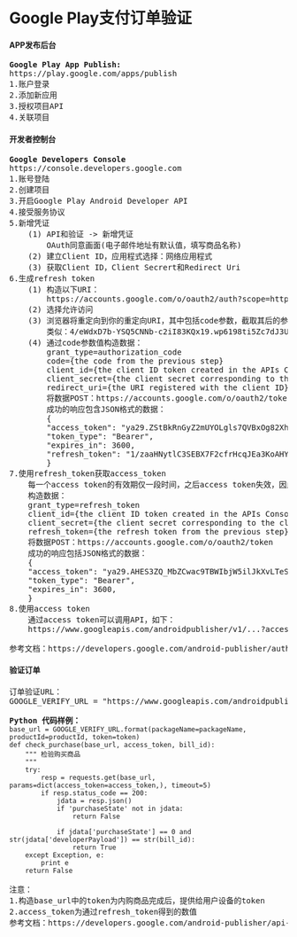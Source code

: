 # Google Play支付订单验证 #
#### APP发布后台 ####
<pre>
<b>Google Play App Publish:</b>
https://play.google.com/apps/publish
1.账户登录
2.添加新应用
3.授权项目API
4.关联项目
</pre>

#### 开发者控制台 ####
<pre>
<b>Google Developers Console</b>
https://console.developers.google.com
1.账号登陆
2.创建项目
3.开启Google Play Android Developer API
4.接受服务协议
5.新增凭证
	(1) API和验证 -> 新增凭证
	    OAuth同意画面(电子邮件地址有默认值，填写商品名称)
	(2) 建立Client ID，应用程式选择：网络应用程式
	(3) 获取Client ID，Client Secrert和Redirect Uri
6.生成refresh token
	(1) 构造以下URI：
	    https://accounts.google.com/o/oauth2/auth?scope=https://www.googleapis.com/auth/androidpublisher&response_type=code&access_type=offline&redirect_uri=...&client_id=...
	(2) 选择允许访问
	(3) 浏览器将重定向到你的重定向URI，其中包括code参数，截取其后的参数值：
	    类似：4/eWdxD7b-YSQ5CNNb-c2iI83KQx19.wp6198ti5Zc7dJ3UXOl0T3aRLxQmbwI
	(4) 通过code参数值构造数据：
		grant_type=authorization_code
		code={the code from the previous step}
		client_id={the client ID token created in the APIs Console}
		client_secret={the client secret corresponding to the client ID}
		redirect_uri={the URI registered with the client ID}
	    将数据POST：https://accounts.google.com/o/oauth2/token
	    成功的响应包含JSON格式的数据：
	    {
		"access_token": "ya29.ZStBkRnGyZ2mUYOLgls7QVBxOg82XhBCFo8UIT5gM",
		"token_type": "Bearer",
		"expires_in": 3600,
		"refresh_token": "1/zaaHNytlC3SEBX7F2cfrHcqJEa3KoAHYeXES6nmho"
	    }
7.使用refresh_token获取access_token
	每一个access token的有效期仅一段时间，之后access token失效，因此需要获取新的access token，通过refresh token可以获取一个新的access token，做法如下：
	构造数据：
	grant_type=refresh_token
	client_id={the client ID token created in the APIs Console}
	client_secret={the client secret corresponding to the client ID}
	refresh_token={the refresh token from the previous step}
	将数据POST：https://accounts.google.com/o/oauth2/token
	成功的响应包括JSON格式的数据：
	{
	"access_token": "ya29.AHES3ZQ_MbZCwac9TBWIbjW5ilJkXvLTeSl530Na2",
	"token_type": "Bearer",
	"expires_in": 3600,
	}
8.使用access token
	通过access token可以调用API，如下：
	https://www.googleapis.com/androidpublisher/v1/...?access_token=...

参考文档：https://developers.google.com/android-publisher/authorization
</pre>

#### 验证订单 ####
<pre>
订单验证URL：
GOOGLE_VERIFY_URL = "https://www.googleapis.com/androidpublisher/v2/applications/{packageName}/purchases/products/{productId}/tokens/{token}"

<b>Python 代码样例：</b>
<code>base_url = GOOGLE_VERIFY_URL.format(packageName=packageName, productId=productId, token=token)
def check_purchase(base_url, access_token, bill_id):
    """ 检验购买商品
    """
    try:
        resp = requests.get(base_url, params=dict(access_token=access_token,), timeout=5)
        if resp.status_code == 200:
            jdata = resp.json()
            if 'purchaseState' not in jdata:
                return False

            if jdata['purchaseState'] == 0 and str(jdata['developerPayload']) == str(bill_id):
                return True
    except Exception, e:
        print e
    return False
</code>
注意：
1.构造base_url中的token为内购商品完成后，提供给用户设备的token
2.access_token为通过refresh_token得到的数值
参考文档：https://developers.google.com/android-publisher/api-ref/purchases/products/get
</pre>